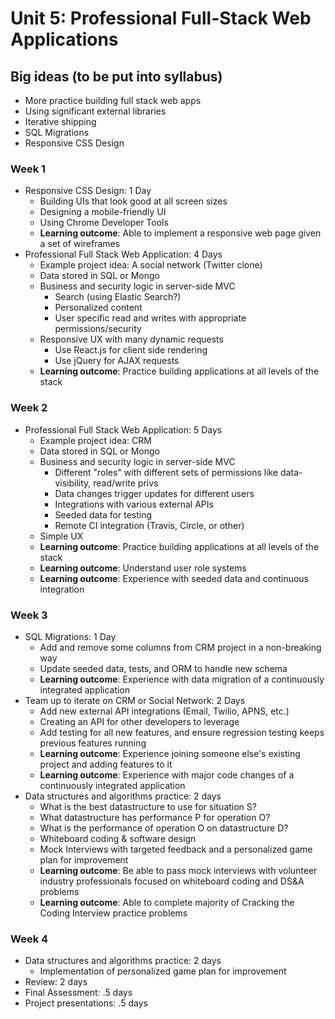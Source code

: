 # Unit 5: Professional Full-Stack Web Applications

## Big ideas (to be put into syllabus)

- More practice building full stack web apps
- Using significant external libraries
- Iterative shipping
- SQL Migrations
- Responsive CSS Design


### Week 1

- Responsive CSS Design: 1 Day
  - Building UIs that look good at all screen sizes
  - Designing a mobile-friendly UI
  - Using Chrome Developer Tools
  - **Learning outcome**: Able to implement a responsive web page given a set of wireframes
- Professional Full Stack Web Application: 4 Days
  - Example project idea: A social network (Twitter clone)
  - Data stored in SQL or Mongo
  - Business and security logic in server-side MVC
    - Search (using Elastic Search?)
    - Personalized content
    - User specific read and writes with appropriate permissions/security
  - Responsive UX with many dynamic requests
    - Use React.js for client side rendering
    - Use jQuery for AJAX requests
  - **Learning outcome**: Practice building applications at all levels of the stack


### Week 2

- Professional Full Stack Web Application: 5 Days
  - Example project idea: CRM
  - Data stored in SQL or Mongo
  - Business and security logic in server-side MVC
    - Different "roles" with different sets of permissions like data-visibility, read/write privs
    - Data changes trigger updates for different users
    - Integrations with various external APIs
    - Seeded data for testing
    - Remote CI integration (Travis, Circle, or other)
  - Simple UX
  - **Learning outcome**: Practice building applications at all levels of the stack
  - **Learning outcome**: Understand user role systems
  - **Learning outcome**: Experience with seeded data and continuous integration


### Week 3

- SQL Migrations: 1 Day
  - Add and remove some columns from CRM project in a non-breaking way
  - Update seeded data, tests, and ORM to handle new schema
  - **Learning outcome**: Experience with data migration of a continuously integrated application
- Team up to iterate on CRM or Social Network: 2 Days
  - Add new external API integrations (Email, Twilio, APNS, etc.)
  - Creating an API for other developers to leverage
  - Add testing for all new features, and ensure regression testing keeps previous features running
  - **Learning outcome**: Experience joining someone else's existing project and adding features to it
  - **Learning outcome**: Experience with major code changes of a continuously integrated application
- Data structures and algorithms practice: 2 days
  - What is the best datastructure to use for situation S?
  - What datastructure has performance P for operation O?
  - What is the performance of operation O on datastructure D?
  - Whiteboard coding & software design
  - Mock Interviews with targeted feedback and a personalized game plan for improvement
  - **Learning outcome**: Be able to pass mock interviews with volunteer industry professionals focused on whiteboard coding and DS&A problems
  - **Learning outcome**: Able to complete majority of Cracking the Coding Interview practice problems



### Week 4

- Data structures and algorithms practice: 2 days
  - Implementation of personalized game plan for improvement
- Review: 2 days
- Final Assessment: .5 days
- Project presentations: .5 days
